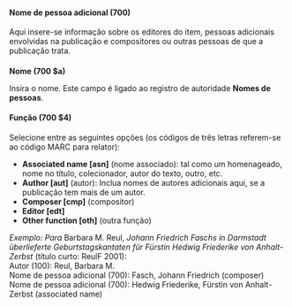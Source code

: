 #### **Nome de pessoa adicional (700)**

Aqui insere-se informação sobre os editores do item, pessoas adicionais envolvidas na publicação e compositores ou outras pessoas de que a publicação trata.

####   
**Nome (700 $a)**  

Insira o nome. Este campo é ligado ao registro de autoridade **Nomes de pessoas**.

#### **Função (700 $4)**

Selecione entre as seguintes opções (os códigos de três letras referem-se ao código MARC para relator):

- **Associated name [asn]** (nome associado): tal como um homenageado, nome no título, colecionador, autor do texto, outro, etc.
- **Author [aut]** (autor):  Inclua nomes de autores adicionais aqui, se a publicação tem mais de um autor.  
- **Composer [cmp]** (compositor)  
- **Editor [edt]**  
- **Other function [oth]** (outra função)  

_Exemplo: Para_ Barbara M. Reul, _Johann Friedrich Faschs in Darmstadt überlieferte Geburtstagskantaten für Fürstin Hedwig Friederike von Anhalt-Zerbst_  (título curto: ReulF 2001):  
Autor (100): Reul, Barbara M.  
Nome de pessoa adicional (700): Fasch, Johann Friedrich (composer)  
Nome de pessoa adicional (700): Hedwig Friederike, Fürstin von Anhalt-Zerbst (associated name)